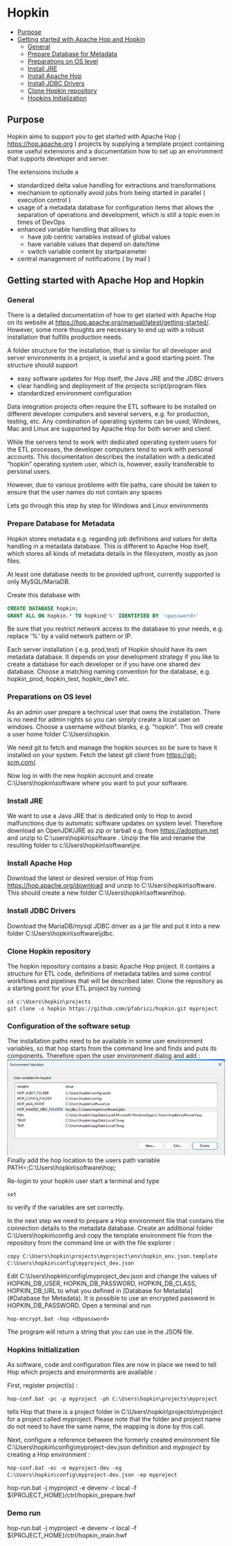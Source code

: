 # Hopkin

* [Purpose](#Purpose)
* [Getting started with Apache Hop and Hopkin](#Getting-started-with-Apache-Hop-and-Hopkin)
    * [General](#General)
    * [Prepare Database for Metadata](#Prepare-Database-for-Metadata)
    * [Preparations on OS level](#Preparations-on-OS-level)
    * [Install JRE](#Install-JRE)
    * [Install Apache Hop](#Install-Apache-Hop)
    * [Install JDBC Drivers](#Install-JDBC-Drivers)
    * [Clone Hopkin repository](#Clone-Hopkin-repository)
    * [Hopkins Initialization ](#Hopkins-Initialization )


## Purpose
Hopkin aims to support you to get started with Apache Hop ( https://hop.apache.org ) projects by supplying a template project containing some useful extensions and a documentation how to set up an environment that supports developer and server.

The extensions include a 
- standardized delta value handling for extractions and transformations
- mechanism to optionally avoid jobs from being started in parallel ( execution control )
- usage of a metadata database for configuration items that allows the separation of operations and development, which is still a topic even in times of DevOps
- enhanced variable handling that allows to 
    - have job centric variables instead of global values 
    - have variable values that depend on date/time
    - switch variable content by startparameter
- central management of notifications ( by mail )

## Getting started with Apache Hop and Hopkin
### General

There is a detailed documentation of how to get started with Apache Hop on its website at https://hop.apache.org/manual/latest/getting-started/. However, some more thoughts are necessary to end up with a robust installation that fulfills production needs.

A folder structure for the installation, that is similar for all developer and server environments in a project, is useful and a good starting point. The structure should support

- easy software updates for Hop itself, the Java JRE and the JDBC drivers
- clear handling and deployment of the projects script/program files 
- standardized environment configuration

Data integration projects often require the ETL software to be installed on different developer computers and several servers, e.g. for production, testing, etc. Any combination of operating systems can be used; Windows, Mac and Linux are supported by Apache Hop for both server and client.

While the servers tend to work with dedicated operating system users for the ETL processes, the developer computers tend to work with personal accounts. This documentation describes the installation with a dedicated “hopkin” operating system user, which is, however, easily transferable to personal users.

However, due to various problems with file paths, care should be taken to ensure that the user names do not contain any spaces

Lets go through this step by step for Windows and Linux environments

### Prepare Database for Metadata
Hopkin stores metadata e.g. regarding job definitions and values for delta handling in a metadata database. This is different to Apache Hop itself, which stores all kinds of metadata details in the filesystem, mostly as json files.

At least one database needs to be provided upfront, currently supported is only MySQL/MariaDB. 

Create this database with 
```sql
CREATE DATABASE hopkin;
GRANT ALL ON hopkin.* TO hopkin@'%' IDENTIFIED BY '<password>'
```
Be sure that you restrict network access to the database to your needs, e.g. replace '%' by a valid network pattern or IP.

Each server installation ( e.g. prod,test) of Hopkin should have its own metadata database. It depends on your development strategy if you like to create a database for each developer or if you have one shared dev database. 
Choose a matching naming convention for the database, e.g. hopkin_prod, hopkin_test, hopkin_dev1 etc.

### Preparations on OS level
As an admin user prepare a technical user that owns the installation. There is no need for admin rights so you can simply create a local user on windows. Choose a username without blanks, e.g. "hopkin". This will create a user home folder C:\Users\hopkin.

We need git to fetch and manage the hopkin sources so be sure to have it installed on your system. Fetch the latest git client from https://git-scm.com/.

Now log in with the new hopkin account and create C:\Users\hopkin\software where you want to put your software. 

### Install JRE
We want to use a Java JRE that is dedicated only to Hop to avoid malfunctions due to automatic software updates on system level. Therefore download an OpenJDK/JRE as zip or tarball e.g. from https://adoptium.net and unzip to C:\users\hopkin\software .
Unzip the file and rename the resulting folder to c:\Users\hopkin\software\jre.

### Install Apache Hop
Download the latest or desired version of Hop from https://hop.apache.org/download and unzip to C:\Users\hopkin\software. This should create a new folder C:\Users\hopkin\software\hop.

### Install JDBC Drivers
Download the MariaDB/mysql JDBC driver as a jar file and put it into a new folder C:\Users\hopkin\software\jdbc.

### Clone Hopkin repository
The hopkin repository contains a basic Apache Hop project. It contains a structure for ETL code, definitions of metadata tables and some control workflows and pipelines that will be described later. Clone the repository as a starting point for your ETL project by running 

```
cd c:\Users\hopkin\projects
git clone -o hopkin https://github.com/pfabrici/hopkin.git myproject
```

### Configuration of the software setup
The installation paths need to be available in some user environment variables, so that hop starts from the command line and finds and puts its components. Therefore open the user environment dialog and add :
![Environment](doc/img/EnvironmentVariables.png?raw=true "Environment Settings")
Finally add the hop location to the users path variable
PATH=<originalPath>;C:\Users\hopkin\software\hop;

Re-login to your hopkin user start a terminal and type 
```
set
```
to verify if the variables are set correctly.

In the next step we need to prepare a Hop environment file that contains the connection details to the metadata database. Create an additional folder C:\Users\hopkin\config and copy the template environment file from the repository from the command line or with the file explorer :

```
copy C:\Users\hopkin\projects\myproject\env\hopkin_env.json.template C:\Users\hopkin\config\myproject_dev.json
```

Edit C:\Users\hopkin\config\myproject_dev.json and change the values of HOPKIN_DB_USER, HOPKIN_DB_PASSWORD, HOPKIN_DB_CLASS, HOPKIN_DB_URL to what you defined in [Database for Metadata](#Database for Metadata). It is possible to use an encrypted password in HOPKIN_DB_PASSWORD. Open a terminal and  run

```
hop-encrypt.bat -hop <dbpassword>
```
The program will return a string that you can use in the JSON file.

### Hopkins Initialization 
As software, code and configuration files are now in place we need to tell Hop which projects and environments are available :

First, register project(s) :
```
hop-conf.bat -pc -p myproject -ph C:\Users\hopkin\projects\myproject
```
tells Hop that there is a project folder in C:\Users\hopkin\projects\myproject for a project called myproject. Please note that the folder and project name do not need to have the same name, the mapping is done by this call.

Next, configure a reference between the formerly created environment file C:\Users\hopkin\config\myproject-dev.json definition and *myproject* by creating a Hop environment :

```
hop-conf.bat -ec -e myproject-dev -eg C:\Users\hopkin\config\myproject-dev.json -ep myproject
```



hop-run.bat -j myproject -e devenv -r local -f ${PROJECT_HOME}/ctrl/hopkin_prepare.hwf




### Demo run
hop-run.bat -j myproject -e devenv -r local -f ${PROJECT_HOME}/ctrl/hopkin_main.hwf
